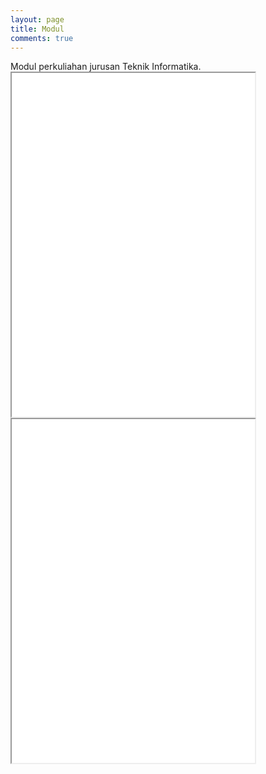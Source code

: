 ```yaml
---
layout: page
title: Modul
comments: true
---
```


<div class="message">
  Modul perkuliahan jurusan Teknik Informatika.
</div>

<iframe src = "/ViewerJS/#../buku/Artificial inteligence.pdf " width='389' height='550'  allowfullscreen webkitallowfullscreen></iframe> 
<iframe src = "/ViewerJS/#../buku/Manajemen Proyek Web Sistem Pakar MBTI.odt" title="Documents" width='389' height='550'  allowfullscreen webkitallowfullscreen></iframe> 
